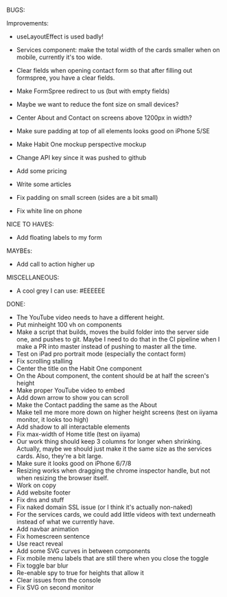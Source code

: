 BUGS:

Improvements:

- useLayoutEffect is used badly!
- Services component: make the total width of the cards smaller when on mobile,
  currently it's too wide.
- Clear fields when opening contact form so that after filling out formspree, you have a clear fields.
- Make FormSpree redirect to us (but with empty fields)
- Maybe we want to reduce the font size on small devices?
- Center About and Contact on screens above 1200px in width?
- Make sure padding at top of all elements looks good on iPhone 5/SE
- Make Habit One mockup perspective mockup
- Change API key since it was pushed to github
- Add some pricing
- Write some articles
- Fix padding on small screen (sides are a bit small)

- Fix white line on phone

NICE TO HAVES:

- Add floating labels to my form

MAYBEs:

- Add call to action higher up

MISCELLANEOUS:

- A cool grey I can use: #EEEEEE

DONE:

- The YouTube video needs to have a different height.
- Put minheight 100 vh on components
- Make a script that builds, moves the build folder into the server side one, and pushes to git. Maybe I need to
  do that in the CI pipeline when I make a PR into master instead of pushing to master all the time.
- Test on iPad pro portrait mode (especially the contact form)
- Fix scrolling stalling
- Center the title on the Habit One component
- On the About component, the content should be at half the screen's height
- Make proper YouTube video to embed
- Add down arrow to show you can scroll
- Make the Contact padding the same as the About
- Make tell me more more down on higher height screens (test on iiyama monitor, it looks too high)
- Add shadow to all interactable elements
- Fix max-width of Home title (test on iiyama)
- Our work thing should keep 3 columns for longer when shrinking. Actually, maybe we should just make it the same size as the services cards. Also, they're a bit large.
- Make sure it looks good on iPhone 6/7/8
- Resizing works when dragging the chrome inspector handle, but not when resizing the browser itself.
- Work on copy
- Add website footer
- Fix dns and stuff
- Fix naked domain SSL issue (or I think it's actually non-naked)
- For the services cards, we could add little videos with text underneath instead of what we currently have.
- Add navbar animation
- Fix homescreen sentence
- Use react reveal
- Add some SVG curves in between components
- Fix mobile menu labels that are still there when you close the toggle
- Fix toggle bar blur
- Re-enable spy to true for heights that allow it
- Clear issues from the console
- Fix SVG on second monitor